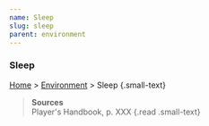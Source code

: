```yaml
---
name: Sleep
slug: sleep
parent: environment
---
```

### Sleep
[Home](home) > [Environment](environment) > Sleep {.small-text}



> **Sources** <br/>
> Player's Handbook, p. XXX
{.read .small-text}
